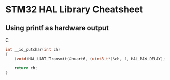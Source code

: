 # STM32 HAL Library Cheatsheet
## Using printf as hardware output

C
```c
int __io_putchar(int ch)
{
    (void)HAL_UART_Transmit(&huart6, (uint8_t*)&ch, 1, HAL_MAX_DELAY);

    return ch;
}
```